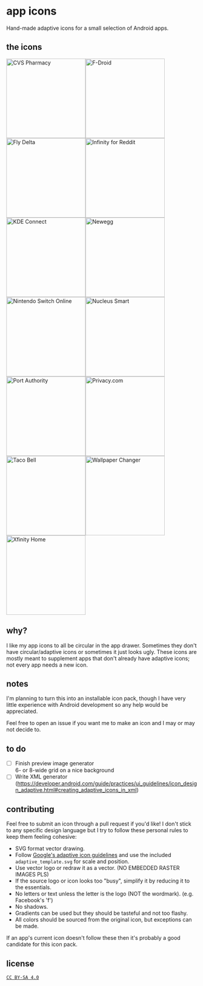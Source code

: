 # app icons

Hand-made adaptive icons for a small selection of Android apps.

## the icons

<img src="png/com.cvs.launchers.cvs.png" width=209 title="CVS Pharmacy" /><img src="png/org.fdroid.fdroid.png" width=209 title="F-Droid" /><img src="png/com.delta.mobile.android.png" width=209 title="Fly Delta" /><img src="png/ml.docilealligator.infinityforreddit.png" width=209 title="Infinity for Reddit" /><img src="png/org.kde.kdeconnect_tp.png" width=209 title="KDE Connect" /><img src="png/com.newegg.app.png" width=209 title="Newegg" /><img src="png/com.nintendo.znca.png" width=209 title="Nintendo Switch Online" /><img src="png/com.cochlear.clientremote.png" width=209 title="Nucleus Smart" /><img src="png/com.aaronjwood.portauthority.png" width=209 title="Port Authority" /><img src="png/com.privacy.pay.png" width=209 title="Privacy.com" /><img src="png/com.tacobell.ordering.png" width=209 title="Taco Bell" /><img src="png/de.j4velin.wallpaperChanger.png" width=209 title="Wallpaper Changer" /><img src="png/com.xfinity.digitalhome.png" width=209 title="Xfinity Home" />

## why?

I like my app icons to all be circular in the app drawer. Sometimes they don't have circular/adaptive icons or sometimes it just looks ugly. These icons are mostly meant to supplement apps that don't already have adaptive icons; not every app needs a new icon.

## notes

I'm planning to turn this into an installable icon pack, though I have very little experience with Android development so any help would be appreciated.

Feel free to open an issue if you want me to make an icon and I may or may not decide to.

## to do

- [ ] Finish preview image generator  
      6- or 8-wide grid on a nice background
- [ ] Write XML generator (https://developer.android.com/guide/practices/ui_guidelines/icon_design_adaptive.html#creating_adaptive_icons_in_xml)

## contributing

Feel free to submit an icon through a pull request if you'd like! I don't stick to any specific design language but I try to follow these personal rules to keep them feeling cohesive:
- SVG format vector drawing.
- Follow [Google's adaptive icon guidelines](https://developer.android.com/google-play/resources/icon-design-specifications) and use the included `adaptive_template.svg` for scale and position.
- Use vector logo or redraw it as a vector. (NO EMBEDDED RASTER IMAGES PLS)
- If the source logo or icon looks too "busy", simplify it by reducing it to the essentials.
- No letters or text unless the letter is the logo (NOT the wordmark). (e.g. Facebook's 'f')
- No shadows.
- Gradients can be used but they should be tasteful and not too flashy.
- All colors should be sourced from the original icon, but exceptions can be made.

If an app's current icon doesn't follow these then it's probably a good candidate for this icon pack.

## license

[`CC BY-SA 4.0`](https://creativecommons.org/licenses/by-sa/4.0/)

